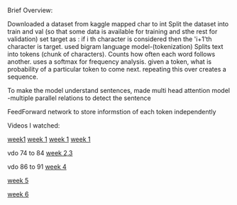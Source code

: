 Brief Overview:

Downloaded a dataset from kaggle
mapped char to int 
Split the dataset into train and val (so that some data is available for training and sthe rest for validation)
set target as :
  if i th character is considered then the 'i+1'th character is target.
used bigram language model-(tokenization)
  Splits text into tokens (chunk of characters).
  Counts how often each word follows another.
  uses a softmax for frequency analysis.
  given a token, what is probability of a particular token to come next.
  repeating this over creates a sequence.

To make the model understand sentences, made multi head attention model 
  -multiple parallel relations to detect the sentence

FeedForward network to store informstion of each token independently 



Videos I watched:

  [week1](https://www.youtube.com/watch?v=kqtD5dpn9C8)
  [week 1](https://www.youtube.com/watch?v=QUT1VHiLmmI)
  [week 1](https://www.youtube.com/watch?v=vmEHCJofslg)
  [week 1](https://www.youtube.com/watch?v=DAQNHzOcO5A)

  vdo 74 to 84
  [week 2,3](https://www.youtube.com/watch?v=Gv9_4yMHFhI&list=PLblh5JKOoLUICTaGLRoHQDuF_7q2GfuJF)

  vdo 86 to 91
  [week 4](https://www.youtube.com/watch?v=Gv9_4yMHFhI&list=PLblh5JKOoLUICTaGLRoHQDuF_7q2GfuJF)
  
  [week 5](https://www.youtube.com/watch?v=OIenNRt2bjg)
  
  [week 6](https://www.youtube.com/watch?v=kCc8FmEb1nY)
  
  
  
  
  
